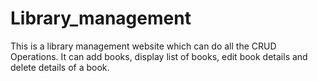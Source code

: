 # Library_management
This is a library management website which can do all the CRUD Operations. It can add books, display list of books, edit book details and delete details of a book. 
